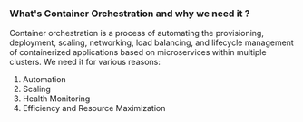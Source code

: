 ### What's Container Orchestration and why we need it ?
Container orchestration is a process of automating the provisioning, deployment, scaling, networking, load balancing, and lifecycle management of containerized applications based on microservices within multiple clusters.
We need it for various reasons:
1. Automation
2. Scaling
3. Health Monitoring
4. Efficiency and Resource Maximization